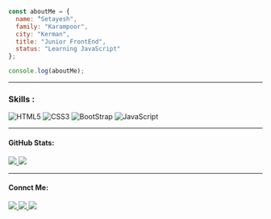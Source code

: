 
```JavaScript
const aboutMe = {
  name: "ُSetayesh",
  family: "Karampoor",
  city: "Kerman",
  title: "Junior FrontEnd",
  status: "Learning JavaScript"
};

console.log(aboutMe);
```
---
<h3>Skills :</h3>

![HTML5](https://img.shields.io/badge/HTML5-E34F26?style=for-the-badge&logo=html5&logoColor=white)
![CSS3](https://img.shields.io/badge/CSS3-1572B6?style=for-the-badge&logo=css3&logoColor=white)
![BootStrap](https://img.shields.io/badge/Bootstrap-563D7C?style=for-the-badge&logo=bootstrap&logoColor=white)
![JavaScript](https://img.shields.io/badge/JavaScript-323330?style=for-the-badge&logo=javascript&logoColor=F7DF1E)

---
<h4>GitHub Stats:</h4>
 <a href="https://github.com/iits623">
  <img src="https://github-readme-stats.vercel.app/api?username=iits623&show_icons=true&theme=tokyonight" />
  <img src="https://github-readme-stats.vercel.app/api/top-langs/?username=iits623" />
</a>

---
<h4>Connct Me:</h4>
    <a href="https://t.me/iits623/">
    <img src="https://img.shields.io/badge/Telegram-2CA5E0?style=for-the-badge&logo=telegram&logoColor=white" />
  </a>
      <a href="https://github.com/iits623">
    <img src="https://img.shields.io/badge/GitHub-100000?style=for-the-badge&logo=github&logoColor=white" />
  </a>
<a href="https://instagram.com/iits623/">
    <img src="https://img.shields.io/badge/Instagram-E4405F?style=for-the-badge&logo=instagram&logoColor=white" />
  </a>





